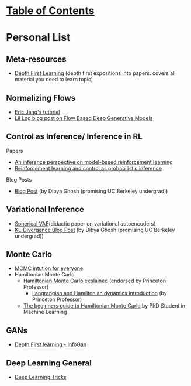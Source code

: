 # [Table of Contents](/ML-Brain-Resources)

# Personal List

## Meta-resources
* [Depth First Learning](http://www.depthfirstlearning.com/) (depth first expositions into papers. covers all material you need to learn topic)



## Normalizing Flows

* [Eric Jang's tutorial](https://blog.evjang.com/2018/01/nf1.html)
* [Lil Log blog post on Flow Based Deep Generative Models](https://lilianweng.github.io/lil-log/2018/10/13/flow-based-deep-generative-models.html)



## Control as Inference/ Inference in RL

Papers
  * [An inference perspective on model-based reinforcement learning](https://joelouismarino.github.io/files/papers/2019/variational_rl/inference_perspective_on_mbrl.pdf)
  * [Reinforcement learning and control as probabilistic inference](https://arxiv.org/abs/1805.00909)

Blog Posts
  * [Blog Post](https://dibyaghosh.com/blog/rl/controlasinference.html) (by Dibya Ghosh (promising UC Berkeley undergrad))




## Variational Inference

* [Spherical VAE](https://arxiv.org/pdf/1804.00891.pdf)(didactic paper on variational autoencoders)
* [KL-Divergence Blog Post](https://dibyaghosh.com/blog/probability/kldivergence.html) (by Dibya Ghosh (promising UC Berkeley undergrad))



## Monte Carlo

* [MCMC intution for everyone](https://towardsdatascience.com/mcmc-intuition-for-everyone-5ae79fff22b1)
* Hamiltonian Monte Carlo
  * [Hamiltonian Monte Carlo explained](http://arogozhnikov.github.io/2016/12/19/markov_chain_monte_carlo.html) (endorsed by Princeton Professor)
    * [Langrangian and Hamiltonian dynamics introduction](https://nisheethvishnoi.wordpress.com/) (by Princeton Professor)
  * [The beginners guide to Hamiltonian Monte Carlo](https://bayesianbrad.github.io/posts/2019_hmc.html) by PhD Student in Machine Learning



## GANs

* [Depth First learning - InfoGan](http://www.depthfirstlearning.com/2018/InfoGAN)


## Deep Learning General

* [Deep Learning Tricks](https://github.com/Conchylicultor/Deep-Learning-Tricks)